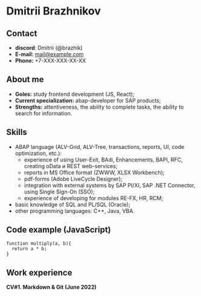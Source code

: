 # **Dmitrii Brazhnikov**

## **Contact**
- **discord**: Dmitrii (@brazhik)
- **E-mail:** mail@example.com
- **Phone:** +7-XXX-XXX-XX-XX

## **About me**
- **Goles:** study frontend development (JS, React);
- **Current specialization:** abap-developer for SAP products;
- **Strengths:** attentiveness, the ability to complete tasks, the ability to search for information.

## **Skills**
- ABAP language (ALV-Grid, ALV-Tree, transactions, reports, UI, code optimization, etc.):
    - experience of using User-Exit, BAdi, Enhancements, BAPI, RFC, creating oData и REST web-services;
    - reports in MS Office format (ZWWW, XLSX Workbench);
    - pdf-forms (Adobe LiveCycle Designer);
    - integration with external systems by SAP PI/XI, SAP .NET Connector, using Single Sign-On (SSO);
    - experience of developing for modules RE-FX, HR, RCM;
- basic knowledge of SQL and PL/SQL (Oracle);
- other programming languages: C++, Java, VBA.

## **Code example (JavaScript)**
```
function multiply(a, b){
  return a * b;
}
```

## **Work experience**
**CV#1. Markdown & Git (June 2022)**

  